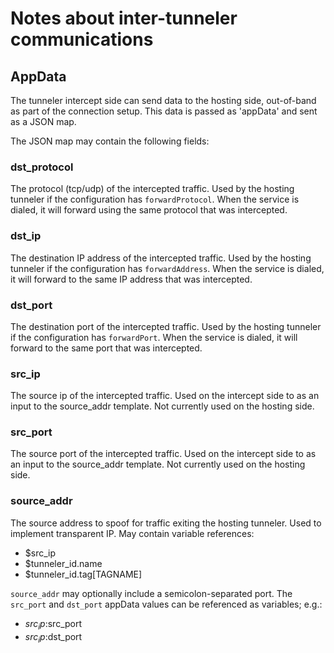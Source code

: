 # Notes about inter-tunneler communications

## AppData

The tunneler intercept side can send data to the hosting side, out-of-band as part of the connection
setup. This data is passed as 'appData' and sent as a JSON map.

The JSON map may contain the following fields:

### dst_protocol

The protocol (tcp/udp) of the intercepted traffic. Used by the hosting tunneler if the configuration
has `forwardProtocol`. When the service is dialed, it will forward using the same protocol
that was intercepted.

### dst_ip

The destination IP address of the intercepted traffic. Used by the hosting tunneler if the
configuration has `forwardAddress`. When the service is dialed, it will forward to the same
IP address that was intercepted.

### dst_port

The destination port of the intercepted traffic. Used by the hosting tunneler if the configuration
has `forwardPort`. When the service is dialed, it will forward to the same port that was
intercepted.

### src_ip

The source ip of the intercepted traffic. Used on the intercept side to as an input to the source_addr
template. Not currently used on the hosting side.

### src_port

The source port of the intercepted traffic. Used on the intercept side to as an input to the
source_addr template. Not currently used on the hosting side.

### source_addr

The source address to spoof for traffic exiting the hosting tunneler. Used to implement transparent IP.
May contain variable references:
- $src_ip
- $tunneler_id.name
- $tunneler_id.tag[TAGNAME]

`source_addr` may optionally include a semicolon-separated port. The `src_port` and `dst_port` appData
values can be referenced as variables; e.g.:
- $src_ip:$src_port
- $src_ip:$dst_port
